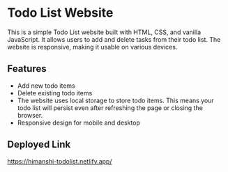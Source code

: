 # Todo List Website

This is a simple Todo List website built with HTML, CSS, and vanilla JavaScript. It allows users to add and delete tasks from their todo list. The website is responsive, making it usable on various devices.

## Features

- Add new todo items
- Delete existing todo items
- The website uses local storage to store todo items. This means your todo list will persist even after refreshing the page or closing the browser.
- Responsive design for mobile and desktop

## Deployed Link

https://himanshi-todolist.netlify.app/
